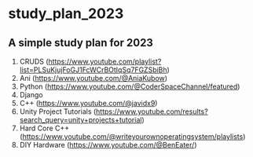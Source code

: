 # study_plan_2023
A simple study plan for 2023
---
1. CRUDS (https://www.youtube.com/playlist?list=PLSuKjujFoGJ1FcWCrBOtIqSq7FGZSbiBh)
2. Ani (https://www.youtube.com/@AniaKubow)
3. Python (https://www.youtube.com/@CoderSpaceChannel/featured)
4. Django
5. C++ (https://www.youtube.com/@javidx9)
6. Unity Project Tutorials (https://www.youtube.com/results?search_query=unity+projects+tutorial)
7. Hard Core C++ (https://www.youtube.com/@writeyourownoperatingsystem/playlists)
8. DIY Hardware (https://www.youtube.com/@BenEater/)
